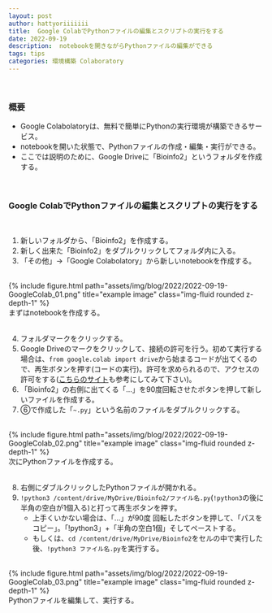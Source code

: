 ```yaml
---
layout: post
author: hattyoriiiiiii
title:  Google ColabでPythonファイルの編集とスクリプトの実行をする
date: 2022-09-19
description:  notebookを開きながらPythonファイルの編集ができる
tags: tips
categories: 環境構築 Colaboratory
---
```


<br>

### 概要

- Google Colabolatoryは、無料で簡単にPythonの実行環境が構築できるサービス。
- notebookを開いた状態で、Pythonファイルの作成・編集・実行ができる。
- ここでは説明のために、Google Driveに「Bioinfo2」というフォルダを作成する。

<br>

### Google ColabでPythonファイルの編集とスクリプトの実行をする

<br>

<ol>
    <li>新しいフォルダから、「Bioinfo2」を作成する。</li>
    <li>新しく出来た「Bioinfo2」をダブルクリックしてフォルダ内に入る。</li>
    <li>「その他」→「Google Colabolatory」から新しいnotebookを作成する。</li>
</ol>

<br>

<div class="row">
    <div class="col-sm mt-3 mt-md-0">
        {% include figure.html path="assets/img/blog/2022/2022-09-19-GoogleColab_01.png" title="example image" class="img-fluid rounded z-depth-1" %}
    </div>
</div>
<div class="caption">
    まずはnotebookを作成する。
</div>



<br>

<ol>
    <li value="4">
        フォルダマークをクリックする。
    </li>
    <li>
        Google Driveのマークをクリックして、接続の許可を行う。初めて実行する場合は、<code>from google.colab import drive</code>から始まるコードが出てくるので、再生ボタンを押す(コードの実行)。許可を求められるので、アクセスの許可をする(<a href="https://www.google.com/url?sa=t&rct=j&q=&esrc=s&source=web&cd=&ved=2ahUKEwjeppid7aD6AhUNAt4KHUhwAKIQFnoECAoQAQ&url=https%3A%2F%2Faiacademy.jp%2Fmedia%2F%3Fp%3D1460&usg=AOvVaw2gTDOA1cmHqTNAbl3li3AM">こちらのサイト</a>も参考にしてみて下さい)。
    </li>
    <li>
        「Bioinfo2」の右側に出てくる「…」を90度回転させたボタンを押して新しいファイルを作成する。
    </li>
    <li>⑥で作成した「<code>~.py</code>」という名前のファイルをダブルクリックする。</li>
</ol>

<br>

<div class="row">
    <div class="col-sm mt-3 mt-md-0">
        {% include figure.html path="assets/img/blog/2022/2022-09-19-GoogleColab_02.png" title="example image" class="img-fluid rounded z-depth-1" %}
    </div>
</div>
<div class="caption">
    次にPythonファイルを作成する。
</div>

<br>

<ol>
    <li value="8">
        右側にダブルクリックしたPythonファイルが開かれる。
    </li>
    <li>
        <code>!python3 /content/drive/MyDrive/Bioinfo2/ファイル名.py</code>(<code>!python3</code>の後に半角の空白が1個入る)と打って再生ボタンを押す。
        <ul>
            <li>
                上手くいかない場合は、「…」が90度 回転したボタンを押して、「パスをコピー」。「!python3」+「半角の空白1個」そしてペーストする。
            </li>
            <li>
                もしくは、<code>cd /content/drive/MyDrive/Bioinfo2</code>をセルの中で実行した後、<code>!python3 ファイル名.py</code>を実行する。
            </li>
        </ul>
    </li>
</ol>

<br>

<div class="row">
    <div class="col-sm mt-3 mt-md-0">
        {% include figure.html path="assets/img/blog/2022/2022-09-19-GoogleColab_03.png" title="example image" class="img-fluid rounded z-depth-1" %}
    </div>
</div>
<div class="caption">
    Pythonファイルを編集して、実行する。
</div>